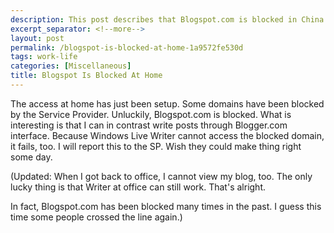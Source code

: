 ```yaml
---
description: This post describes that Blogspot.com is blocked in China.
excerpt_separator: <!--more-->
layout: post
permalink: /blogspot-is-blocked-at-home-1a9572fe530d
tags: work-life
categories: [Miscellaneous]
title: Blogspot Is Blocked At Home
---
```

The access at home has just been setup. Some domains have been blocked by the Service Provider. Unluckily, Blogspot.com is blocked. What is interesting is that I can in contrast write posts through Blogger.com interface. Because Windows Live Writer cannot access the blocked domain, it fails, too. I will report this to the SP. Wish they could make thing right some day.

(Updated: When I got back to office, I cannot view my blog, too. The only lucky thing is that Writer at office can still work. That's alright.

In fact, Blogspot.com has been blocked many times in the past. I guess this time some people crossed the line again.)
<!--more-->